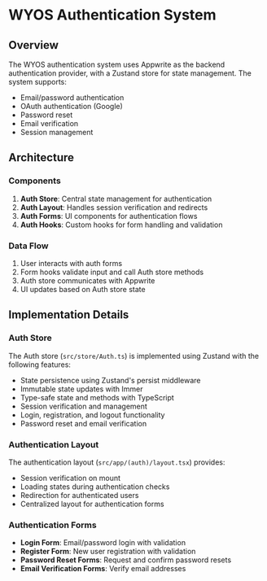 # WYOS Authentication System

## Overview

The WYOS authentication system uses Appwrite as the backend authentication provider, with a Zustand store for state management. The system supports:

- Email/password authentication
- OAuth authentication (Google)
- Password reset
- Email verification
- Session management

## Architecture

### Components

1. **Auth Store**: Central state management for authentication
2. **Auth Layout**: Handles session verification and redirects
3. **Auth Forms**: UI components for authentication flows
4. **Auth Hooks**: Custom hooks for form handling and validation

### Data Flow

1. User interacts with auth forms
2. Form hooks validate input and call Auth store methods
3. Auth store communicates with Appwrite
4. UI updates based on Auth store state

## Implementation Details

### Auth Store

The Auth store (`src/store/Auth.ts`) is implemented using Zustand with the following features:

- State persistence using Zustand's persist middleware
- Immutable state updates with Immer
- Type-safe state and methods with TypeScript
- Session verification and management
- Login, registration, and logout functionality
- Password reset and email verification

### Authentication Layout

The authentication layout (`src/app/(auth)/layout.tsx`) provides:

- Session verification on mount
- Loading states during authentication checks
- Redirection for authenticated users
- Centralized layout for authentication forms

### Authentication Forms

- **Login Form**: Email/password login with validation
- **Register Form**: New user registration with validation
- **Password Reset Forms**: Request and confirm password resets
- **Email Verification Forms**: Verify email addresses
